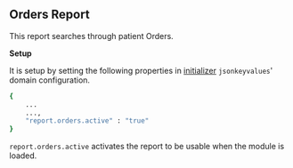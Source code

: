 ## Orders Report
This report searches through patient Orders.

**Setup**

It is setup by setting the following properties in [initializer](https://github.com/mekomsolutions/openmrs-module-initializer) `jsonkeyvalues`' domain configuration. 

```bash
{
    ...
    ...,
    "report.orders.active" : "true"
}
```
`report.orders.active` activates the report to be usable when the module is loaded.
